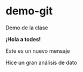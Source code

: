 # demo-git
Demo de la clase

**¡Hola a todes!**

Este es un nuevo mensaje

Hice un gran análisis de dato